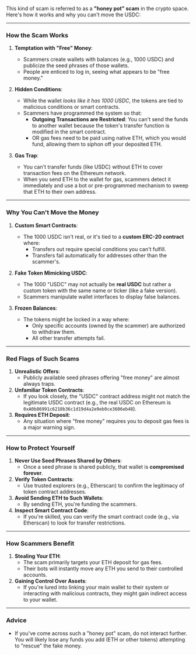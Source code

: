 This kind of scam is referred to as a **"honey pot" scam** in the crypto space. Here's how it works and why you can't move the USDC:

---

### **How the Scam Works**
1. **Temptation with "Free" Money**:
   - Scammers create wallets with balances (e.g., 1000 USDC) and publicize the seed phrases of those wallets.
   - People are enticed to log in, seeing what appears to be "free money."

2. **Hidden Conditions**:
   - While the wallet *looks like it has 1000 USDC*, the tokens are tied to malicious conditions or smart contracts.
   - Scammers have programmed the system so that:
     - **Outgoing Transactions are Restricted**: You can't send the funds to another wallet because the token's transfer function is modified in the smart contract.
     - OR gas fees need to be paid using native ETH, which you would fund, allowing them to siphon off your deposited ETH.

3. **Gas Trap**:
   - You can't transfer funds (like USDC) without ETH to cover transaction fees on the Ethereum network.
   - When you send ETH to the wallet for gas, scammers detect it immediately and use a bot or pre-programmed mechanism to sweep that ETH to their own address.

---

### **Why You Can't Move the Money**
1. **Custom Smart Contracts**:
   - The 1000 USDC isn't real, or it's tied to a **custom ERC-20 contract** where:
     - Transfers out require special conditions you can't fulfill.
     - Transfers fail automatically for addresses other than the scammer's.

2. **Fake Token Mimicking USDC**:
   - The 1000 "USDC" may not actually be **real USDC** but rather a custom token with the same name or ticker (like a fake version).
   - Scammers manipulate wallet interfaces to display false balances.

3. **Frozen Balances**:
   - The tokens might be locked in a way where:
     - Only specific accounts (owned by the scammer) are authorized to withdraw them.
     - All other transfer attempts fail.

---

### **Red Flags of Such Scams**
1. **Unrealistic Offers**:
   - Publicly available seed phrases offering "free money" are almost always traps.
2. **Unfamiliar Token Contracts**:
   - If you look closely, the "USDC" contract address might not match the legitimate USDC contract (e.g., the real USDC on Ethereum is `0xA0b86991c6218b36c1d19d4a2e9eb0ce3606eb48`).
3. **Requires ETH Deposit**:
   - Any situation where "free money" requires you to deposit gas fees is a major warning sign.

---

### **How to Protect Yourself**
1. **Never Use Seed Phrases Shared by Others**:
   - Once a seed phrase is shared publicly, that wallet is **compromised forever**.
2. **Verify Token Contracts**:
   - Use trusted explorers (e.g., Etherscan) to confirm the legitimacy of token contract addresses.
3. **Avoid Sending ETH to Such Wallets**:
   - By sending ETH, you're funding the scammers.
4. **Inspect Smart Contract Code**:
   - If you're skilled, you can verify the smart contract code (e.g., via Etherscan) to look for transfer restrictions.

---

### **How Scammers Benefit**
1. **Stealing Your ETH**:
   - The scam primarily targets your ETH deposit for gas fees.
   - Their bots will instantly move any ETH you send to their controlled accounts.
2. **Gaining Control Over Assets**:
   - If you're lured into linking your main wallet to their system or interacting with malicious contracts, they might gain indirect access to your wallet.

---

### **Advice**
- If you've come across such a "honey pot" scam, do not interact further. You will likely lose any funds you add (ETH or other tokens) attempting to "rescue" the fake money.